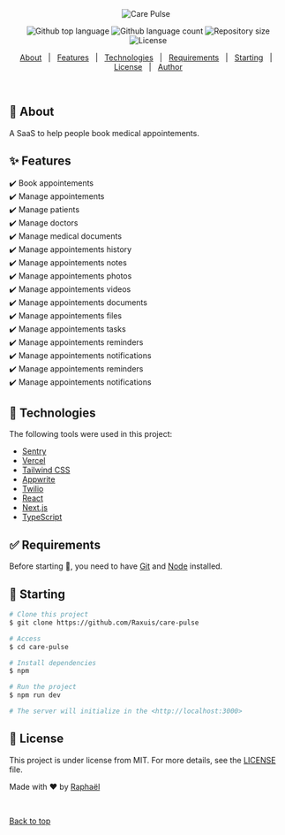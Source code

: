<div align="center" id="top"> 
  <img src="https://i.ibb.co/m50cRQj/carepulse-banner-min.png" alt="Care Pulse" />
&#xa0;

</div>

<p align="center">
  <img alt="Github top language" src="https://img.shields.io/github/languages/top/Raxuis/care-pulse?color=56BEB8">

  <img alt="Github language count" src="https://img.shields.io/github/languages/count/Raxuis/care-pulse?color=56BEB8">

  <img alt="Repository size" src="https://img.shields.io/github/repo-size/Raxuis/care-pulse?color=56BEB8">

  <img alt="License" src="https://img.shields.io/github/license/Raxuis/care-pulse?color=56BEB8">
</p>

<p align="center">
  <a href="#dart-about">About</a> &#xa0; | &#xa0; 
  <a href="#sparkles-features">Features</a> &#xa0; | &#xa0;
  <a href="#rocket-technologies">Technologies</a> &#xa0; | &#xa0;
  <a href="#white_check_mark-requirements">Requirements</a> &#xa0; | &#xa0;
  <a href="#checkered_flag-starting">Starting</a> &#xa0; | &#xa0;
  <a href="#memo-license">License</a> &#xa0; | &#xa0;
  <a href="https://github.com/Raxuis" target="_blank">Author</a>
</p>

<br>

## :dart: About

A SaaS to help people book medical appointements.

## :sparkles: Features

:heavy_check_mark: Book appointements\
:heavy_check_mark: Manage appointements\
:heavy_check_mark: Manage patients\
:heavy_check_mark: Manage doctors\
:heavy_check_mark: Manage medical documents\
:heavy_check_mark: Manage appointements history\
:heavy_check_mark: Manage appointements notes\
:heavy_check_mark: Manage appointements photos\
:heavy_check_mark: Manage appointements videos\
:heavy_check_mark: Manage appointements documents\
:heavy_check_mark: Manage appointements files\
:heavy_check_mark: Manage appointements tasks\
:heavy_check_mark: Manage appointements reminders\
:heavy_check_mark: Manage appointements notifications\
:heavy_check_mark: Manage appointements reminders\
:heavy_check_mark: Manage appointements notifications

## :rocket: Technologies

The following tools were used in this project:

- [Sentry](https://sentry.io/)
- [Vercel](https://vercel.com/)
- [Tailwind CSS](https://tailwindcss.com/)
- [Appwrite](https://appwrite.io/)
- [Twilio](https://twilio.com/)
- [React](https://reactjs.org/)
- [Next.js](https://nextjs.org/)
- [TypeScript](https://www.typescriptlang.org/)

## :white_check_mark: Requirements

Before starting :checkered_flag:, you need to have [Git](https://git-scm.com) and [Node](https://nodejs.org/en/) installed.

## :checkered_flag: Starting

```bash
# Clone this project
$ git clone https://github.com/Raxuis/care-pulse

# Access
$ cd care-pulse

# Install dependencies
$ npm

# Run the project
$ npm run dev

# The server will initialize in the <http://localhost:3000>
```

## :memo: License

This project is under license from MIT. For more details, see the [LICENSE](LICENSE.md) file.

Made with :heart: by <a href="https://github.com/Raxuis" target="_blank">Raphaël</a>

&#xa0;

<a href="#top">Back to top</a>
